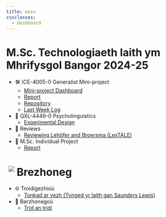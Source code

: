 ```yaml
---
title: main
cssclasses:
  - dashboard
---
```



# M.Sc. Technologiaeth Iaith ym Mhrifysgol Bangor 2024-25
- 🛠️ ICE-4005-0 Generalist Mini-project
	- [Mini-project Dashboard](posts/ice-4005-dashboard)
	- [Report](posts/report-mini-project)
	- [Repository](https://github.com/Oktogazh/prwaf_geirfa)
	- [Last Week Log](posts/ice-4005-week-9)
- 🧠 QXL-4449-0 Psycholinguistics
	- [Experimental Design](posts/experimental-design)
- 🧐 Reviews
	- [Reviewing Lehöfer and Broersma (LexTALE)](posts/lextale)
-  💼 M.Sc. Individual Project
	- [Report](posts/report-mini-project)

# <img src="https://em-content.zobj.net/source/openmoji/413/flag-for-bretagne-frbre_1f3f4-e0066-e0072-e0062-e0072-e0065-e007f.png" style="max-width: 28px; padding:0;margin: 0 6px;display: block; float:left;"/> Brezhoneg 
- 🌐 Troidigezhioù
	- [Tonkad ar yezh (Tynged yr Iaith gan Saunders Lewis)](posts/tonkad-ar-yezh)
- 📝 Barzhonegoù
	- [Trid an tridi](posts/tridi)

<!--

# Testing
- 🛠️ ICE-4005-0 Generalist Mini-project
	- [Mini-project Dashboard](<posts/ice-4005-dashboard>)
	- [Report](<posts/report-mini-project>)
	- [Repository](https://github.com/Oktogazh/prwaf_geirfa)
	- [Last Week Log](<posts/ice-4005-week-8>)



# 🏴󠁧󠁢󠁷󠁬󠁳󠁿 Cymraeg
-  🗣️ Tystysgrif Sgiliau Iaith


